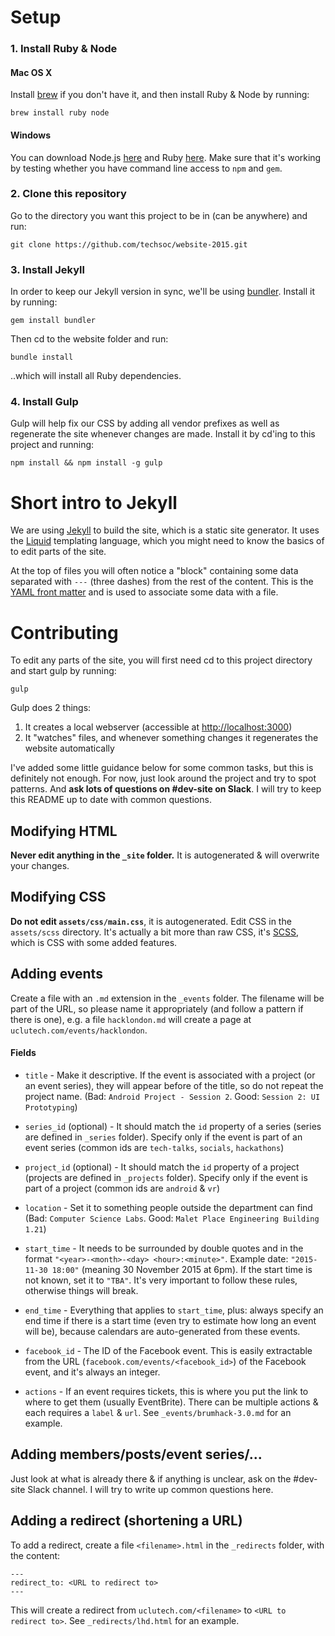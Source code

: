 # Setup

### 1. Install Ruby & Node

#### Mac OS X

Install [brew](http://brew.sh/) if you don't have it, and then install Ruby & Node by running:

```
brew install ruby node
```

#### Windows

You can download Node.js [here](https://nodejs.org/en/) and Ruby [here](http://rubyinstaller.org/downloads/).
Make sure that it's working by testing whether you have command line access to ```npm``` and ```gem```.

### 2. Clone this repository

Go to the directory you want this project to be in (can be anywhere) and run:

```
git clone https://github.com/techsoc/website-2015.git
```

### 3. Install Jekyll

In order to keep our Jekyll version in sync, we'll be using [bundler](http://bundler.io/). Install it by running:

```
gem install bundler
```

Then cd to the website folder and run:

```
bundle install
```

..which will install all Ruby dependencies.

### 4. Install Gulp

Gulp will help fix our CSS by adding all vendor prefixes as well as regenerate the site whenever changes are made. Install it by cd'ing to this project and running:

```
npm install && npm install -g gulp
```

# Short intro to Jekyll

We are using [Jekyll](https://jekyllrb.com/) to build the site, which is a static site generator. It uses the [Liquid](https://github.com/Shopify/liquid/wiki/Liquid-for-Designers) templating language, which you might need to know the basics of to edit parts of the site.

At the top of files you will often notice a "block" containing some data separated with `---` (three dashes) from the rest of the content. This is the [YAML front matter](http://jekyllrb.com/docs/frontmatter/) and is used to associate some data with a file.

# Contributing

To edit any parts of the site, you will first need cd to this project directory and start gulp by running:

```
gulp
```

Gulp does 2 things:

1. It creates a local webserver (accessible at <http://localhost:3000>)
2. It "watches" files, and whenever something changes it regenerates the website automatically

I've added some little guidance below for some common tasks, but this is definitely not enough. For now, just look around the project and try to spot patterns. And **ask lots of questions on #dev-site on Slack**. I will try to keep this README up to date with common questions.

## Modifying HTML

**Never edit anything in the `_site` folder.** It is autogenerated & will overwrite your changes.

## Modifying CSS

**Do not edit `assets/css/main.css`**, it is autogenerated. Edit CSS in the `assets/scss` directory. It's actually a bit more than raw CSS, it's [SCSS](http://sass-lang.com/guide), which is CSS with some added features.

## Adding events

Create a file with an `.md` extension in the `_events` folder. The filename will be part of the URL, so please name it appropriately (and follow a pattern if there is one), e.g. a file `hacklondon.md` will create a page at `uclutech.com/events/hacklondon`.

#### Fields

- `title` - Make it descriptive. If the event is associated with a project (or an event series), they will appear before of the title, so do not repeat the project name. (Bad: `Android Project - Session 2`. Good: `Session 2: UI Prototyping`)

- `series_id` (optional) - It should match the `id` property of a series (series are defined in `_series` folder). Specify only if the event is part of an event series (common ids are `tech-talks`, `socials`, `hackathons`)

- `project_id` (optional) - It should match the `id` property of a project (projects are defined in `_projects` folder). Specify only if the event is part of a project (common ids are `android` & `vr`)

- `location` - Set it to something people outside the department can find (Bad: `Computer Science Labs`. Good: `Malet Place Engineering Building 1.21`)

- `start_time` - It needs to be surrounded by double quotes and in the format `"<year>-<month>-<day> <hour>:<minute>"`. Example date: `"2015-11-30 18:00"` (meaning 30 November 2015 at 6pm). If the start time is not known, set it to `"TBA"`. It's very important to follow these rules, otherwise things will break.

- `end_time` - Everything that applies to `start_time`, plus: always specify an end time if there is a start time (even try to estimate how long an event will be), because calendars are auto-generated from these events.

- `facebook_id` - The ID of the Facebook event. This is easily extractable from the URL (`facebook.com/events/<facebook_id>`) of the Facebook event, and it's always an integer.

- `actions` - If an event requires tickets, this is where you put the link to where to get them (usually EventBrite). There can be multiple actions & each requires a `label` & `url`. See `_events/brumhack-3.0.md` for an example.

## Adding members/posts/event series/...

Just look at what is already there & if anything is unclear, ask on the #dev-site Slack channel. I will try to write up common questions here.

## Adding a redirect (shortening a URL)

To add a redirect, create a file `<filename>.html` in the `_redirects` folder, with the content:

```
---
redirect_to: <URL to redirect to>
---
```

This will create a redirect from `uclutech.com/<filename>` to `<URL to redirect to>`. See `_redirects/lhd.html` for an example.
